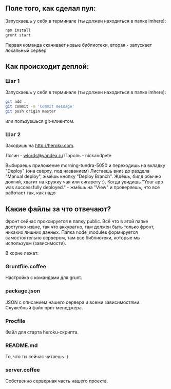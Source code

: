 ## Поле того, как сделал пул:
Запускаешь у себя в терминале (ты должен находиться в папке imhere):

```sh
npm install
grunt start
```

Первая команда скачивает новые библиотеки, вторая - запускает локальный сервер

## Как происходит деплой:

### Шаг 1
Запускаешь у себя в терминале (ты должен находиться в папке imhere):

```sh
git add .
git commit -m 'Commit message'
git push origin master
```

или пользуешься git-клиентом.

### Шаг 2
Заходишь на http://heroku.com.

Логин - wlords@yandex.ru
Пароль - nickandpete

Выбираешь приложение morning-tundra-5050 и переходишь на вкладку "Deploy" (она сверху, под названием)
Листаешь вниз до раздела "Manual deploy", жмёшь кнопку "Deploy Branch".
Ждёшь, билд обычно долгий, хватит на кружку чая или сигарету :).
Когда увидишь "Your app was successfully deployed." - жмёшь на "View" и проверяешь, что всё работает так, как надо

## Какие файлы за что отвечают?

Фронт сейчас проксируется в папку public. Всё что в этой папке доступно извне, так что аккуратно, там должен быть только фронт, никаких лишних данных.
Папка node_modules формируется самостоятельно сервером, там все библиотеки, которые мы используем (зависимости).

В корне лежат:

### Gruntfile.coffee

Настройка с командами для grunt.

### package.json

JSON с описанием нашего сервера и всеми зависимостями. Служебный файл npm-менеджера.

### Procfile

Файл для старта heroku-скрипта.

### README.md

То, что ты сейчас читаешь :)

### server.coffee

Собственно серверная часть нашего проекта.